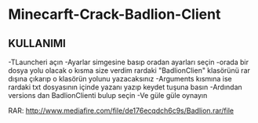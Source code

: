 # Minecarft-Crack-Badlion-Client




KULLANIMI
---------
-TLauncheri açın
-Ayarlar simgesine basıp oradan ayarları seçin
-orada bir dosya yolu olacak o kısma size verdim rardaki "BadlionClien" klasörünü rar dışına çıkarıp o klasörün yolunu yazacaksınız
-Arguments kısmına ise rardaki txt dosyasının içinde yazanı yazıp keydet tuşuna basın
-Ardından versions dan BadlionClienti bulup seçin 
-Ve güle güle oynayın





RAR:
http://www.mediafire.com/file/de176ecqdch6c9s/Badlion.rar/file
